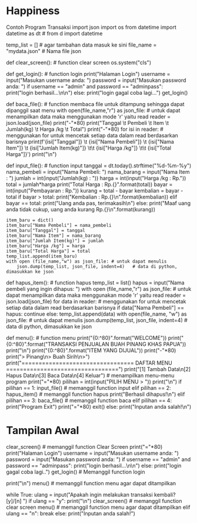 # Happiness
Contoh Program Transaksi
import json
import os
from datetime import datetime as dt # from d import datetime

temp_list = [] # agar tambahan data masuk ke sini
file_name = "mydata.json"   # Nama file json

def clear_screen(): # function clear screen
    os.system("cls")

def get_login():    # function login
    print("Halaman Login")
    username = input("Masukan username anda: ")
    password = input("Masukan password anda: ")
    if username == "admin" and password == "adminpass":
        print("login berhasil...\n\n")
    else:
        print("login gagal coba lagi...")
        get_login()

def baca_file(): #  function membaca file untuk ditampung sehingga dapat dipanggil saat menu
    with open(file_name,"r") as json_file: #    untuk dapat menampilkan data maka menggunakan mode 'r' yaitu read
        reader = json.load(json_file)
        print("-"*80)
        print("Tanggal \t Pembeli \t Item \t Jumlah(kg) \t Harga /kg \t Total")
        print("-"*80)
        for isi in reader: # menggunakan for untuk mencetak setiap data dalam read berdasarkan barisnya
            print(f'{isi["Tanggal"]} \t {isi["Nama Pembeli"]} \t {isi["Nama Item"]} \t {isi["Jumlah Item(kg)"]} \t\t {isi["Harga /kg"]} \t\t {isi["Total Harga"]}')
        print("\n")
        
def input_file():   # function input
    tanggal = dt.today().strftime("%d-%m-%y")
    nama_pembeli = input("Nama Pembeli: ")
    nama_barang = input("Nama Item   : ")
    jumlah = int(input("Jumlah(kg)  : "))
    harga = int(input("Harga /kg   : Rp."))
    total = jumlah*harga
    print("Total Harga : Rp.{}".format(total))
    bayar = int(input("Pembayaran  : Rp."))
    kurang = total - bayar
    kembalian = bayar - total
    if bayar > total:
        print("Kembalian   : Rp.{}\n".format(kembalian))
    elif bayar == total:
        print("Uang anda pas, terimakasih\n")
    else:
        print("Maaf uang anda tidak cukup, uang anda kurang Rp.{}\n".format(kurang))
  
    item_baru = dict()
    item_baru["Nama Pembeli"] = nama_pembeli
    item_baru["Tanggal"] = tanggal
    item_baru["Nama Item"] = nama_barang 
    item_baru["Jumlah Item(kg)"] = jumlah
    item_baru["Harga /kg"] = harga
    item_baru["Total Harga"] = total
    temp_list.append(item_baru) 
    with open (file_name,"w") as json_file: # untuk dapat menulis
        json.dump(temp_list, json_file, indent=4)   # data di python, dimasukkan ke json

def hapus_item(): # function hapus
    temp_list = list()
    hapus = input("Nama pembeli yang ingin dihapus: ")
    with open (file_name,"r") as json_file: # untuk dapat menampilkan data maka menggunakan mode 'r' yaitu read
        reader = json.load(json_file)
        for data in reader: # menggunakan for untuk mencetak setiap data dalam read berdasarkan barisnya
            if data["Nama Pembeli"] == hapus:
                continue
            else:
                temp_list.append(data)
    with open(file_name, "w") as json_file: # untuk dapat menulis
        json.dump(temp_list, json_file, indent=4)   # data di python, dimasukkan ke json

def menu(): # function menu
    print("{0:^80}".format("WELCOME"))
    print("{0:^80}".format("TRANSAKSI PENJUALAN BUAH PINANG KHAS PAPUA"))
    print("\n")
    print("{0:^80}".format("ITEM YANG DIJUAL"))
    print("-"*80)
    print("> Pinang\n> Buah Sirih\n>")
    print("================================= DAFTAR MENU =================================")
    print("[1] Tambah Data\n[2] Hapus Data\n[3] Baca Data\n[4] Keluar")  # menampilkan menu-menu program
    print("="*80)
    pilihan = int(input("PILIH MENU > "))
    print("\n")
    if pilihan == 1:
        input_file()    # memanggil function input
    elif pilihan == 2:
        hapus_item()    # memanggil function hapus
        print("Berhasil dihapus!\n")
    elif pilihan == 3:
        baca_file() # memanggil function baca
    elif pilihan == 4:
        print("Program Exit")
        print("="*80)
        exit()
    else:
        print("Inputan anda salah!\n")

# Tampilan Awal
clear_screen()  # memanggil function Clear Screen
print("="*80)
print("Halaman Login")
username = input("Masukan username anda: ")
password = input("Masukan password anda: ")
if username == "admin" and password == "adminpass":
    print("login berhasil...\n\n")
else:
    print("login gagal coba lagi..")
    get_login() # Memanggil function login

print("\n")
menu()   # memanggil function menu agar dapat ditampilkan

while True:
    ulang = input("Apakah ingin melakukan transaksi kembali? [y]/[n] ")
    if ulang == "y":
        print("\n")
        clear_screen()  # memanggil function clear screen
        menu()  # memanggil function menu agar dapat ditampilkan
    elif ulang == "n":
        break
    else:
        print("Inputan anda salah!")
